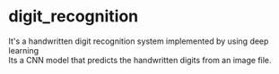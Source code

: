 # digit_recognition
It's a handwritten digit recognition system implemented by using deep learning <br>Its a CNN model that predicts the handwritten digits from an image file.
